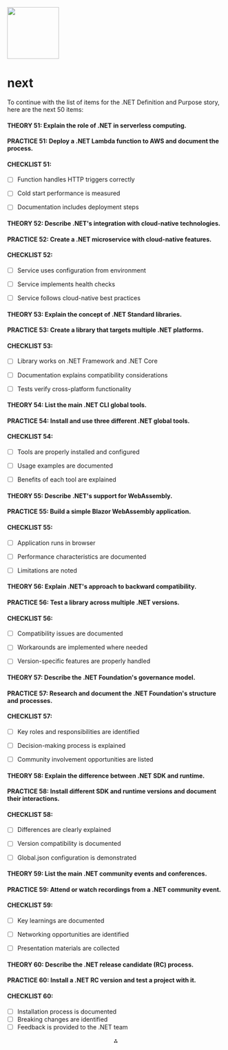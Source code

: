 <img src="https://r2cdn.perplexity.ai/pplx-full-logo-primary-dark%402x.png" class="logo" width="120"/>

# next

To continue with the list of items for the .NET Definition and Purpose story, here are the next 50 items:

#### THEORY 51: Explain the role of .NET in serverless computing.

#### PRACTICE 51: Deploy a .NET Lambda function to AWS and document the process.

#### CHECKLIST 51:

- [ ] Function handles HTTP triggers correctly
- [ ] Cold start performance is measured
- [ ] Documentation includes deployment steps


#### THEORY 52: Describe .NET's integration with cloud-native technologies.

#### PRACTICE 52: Create a .NET microservice with cloud-native features.

#### CHECKLIST 52:

- [ ] Service uses configuration from environment
- [ ] Service implements health checks
- [ ] Service follows cloud-native best practices


#### THEORY 53: Explain the concept of .NET Standard libraries.

#### PRACTICE 53: Create a library that targets multiple .NET platforms.

#### CHECKLIST 53:

- [ ] Library works on .NET Framework and .NET Core
- [ ] Documentation explains compatibility considerations
- [ ] Tests verify cross-platform functionality


#### THEORY 54: List the main .NET CLI global tools.

#### PRACTICE 54: Install and use three different .NET global tools.

#### CHECKLIST 54:

- [ ] Tools are properly installed and configured
- [ ] Usage examples are documented
- [ ] Benefits of each tool are explained


#### THEORY 55: Describe .NET's support for WebAssembly.

#### PRACTICE 55: Build a simple Blazor WebAssembly application.

#### CHECKLIST 55:

- [ ] Application runs in browser
- [ ] Performance characteristics are documented
- [ ] Limitations are noted


#### THEORY 56: Explain .NET's approach to backward compatibility.

#### PRACTICE 56: Test a library across multiple .NET versions.

#### CHECKLIST 56:

- [ ] Compatibility issues are documented
- [ ] Workarounds are implemented where needed
- [ ] Version-specific features are properly handled


#### THEORY 57: Describe the .NET Foundation's governance model.

#### PRACTICE 57: Research and document the .NET Foundation's structure and processes.

#### CHECKLIST 57:

- [ ] Key roles and responsibilities are identified
- [ ] Decision-making process is explained
- [ ] Community involvement opportunities are listed


#### THEORY 58: Explain the difference between .NET SDK and runtime.

#### PRACTICE 58: Install different SDK and runtime versions and document their interactions.

#### CHECKLIST 58:

- [ ] Differences are clearly explained
- [ ] Version compatibility is documented
- [ ] Global.json configuration is demonstrated


#### THEORY 59: List the main .NET community events and conferences.

#### PRACTICE 59: Attend or watch recordings from a .NET community event.

#### CHECKLIST 59:

- [ ] Key learnings are documented
- [ ] Networking opportunities are identified
- [ ] Presentation materials are collected


#### THEORY 60: Describe the .NET release candidate (RC) process.

#### PRACTICE 60: Install a .NET RC version and test a project with it.

#### CHECKLIST 60:

- [ ] Installation process is documented
- [ ] Breaking changes are identified
- [ ] Feedback is provided to the .NET team

<div style="text-align: center">⁂</div>

[^1]: paste.txt

[^2]: https://github.com/milanm/DotNet-Developer-Roadmap

[^3]: https://www.linkedin.com/posts/iamajaypatel_net-backend-developer-roadmap-2025-by-ajay-activity-7272260550154145792-vSB6

[^4]: https://talent500.com/blog/net-backend-developer-roadmap-novice-to-expert/

[^5]: https://github.com/Elfocrash/.NET-Backend-Developer-Roadmap

[^6]: https://learningdaily.dev/the-best-net-developer-roadmap-for-2024-3ffc6272df5f

[^7]: https://www.reddit.com/r/dotnet/comments/18hffnt/how_to_become_a_net_developer_suggest_a_roadmap/

[^8]: https://www.theseniordev.com/blog/senior-backend-developer-roadmap-2024-a-complete-guide

[^9]: https://www.linkedin.com/posts/imakashh_net-backend-developer-roadmap-activity-7255563804460081152-CywS

[^10]: https://github.com/MoARABY/.NET-Roadmap

[^11]: https://roadmap.sh/aspnet-core

[^12]: https://www.youtube.com/watch?v=OeEHJgzqS1k

[^13]: https://roadmap.sh/backend

